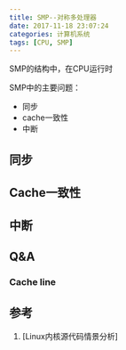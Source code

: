 ```yaml
---
title: SMP--对称多处理器
date: 2017-11-18 23:07:24
categories: 计算机系统 
tags: [CPU, SMP]
---
```



SMP的结构中，在CPU运行时

SMP中的主要问题：

* 同步
* cache一致性
* 中断

<!--more-->

## 同步

## Cache一致性

## 中断

## Q&A

### Cache line


## 参考

1. [Linux内核源代码情景分析]

